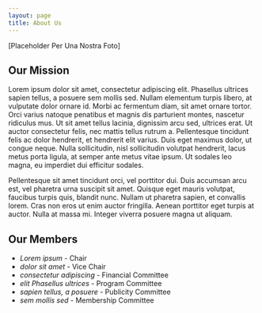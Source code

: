 ```yaml
---
layout: page
title: About Us
---
```


[Placeholder Per Una Nostra Foto]

## Our Mission

Lorem ipsum dolor sit amet, consectetur adipiscing elit. Phasellus ultrices sapien tellus, a posuere sem mollis sed. Nullam elementum turpis libero, at vulputate dolor ornare id. Morbi ac fermentum diam, sit amet ornare tortor. Orci varius natoque penatibus et magnis dis parturient montes, nascetur ridiculus mus. Ut sit amet tellus lacinia, dignissim arcu sed, ultrices erat. Ut auctor consectetur felis, nec mattis tellus rutrum a. Pellentesque tincidunt felis ac dolor hendrerit, et hendrerit elit varius. Duis eget maximus dolor, ut congue neque. Nulla sollicitudin, nisl sollicitudin volutpat hendrerit, lacus metus porta ligula, at semper ante metus vitae ipsum. Ut sodales leo magna, eu imperdiet dui efficitur sodales.

Pellentesque sit amet tincidunt orci, vel porttitor dui. Duis accumsan arcu est, vel pharetra urna suscipit sit amet. Quisque eget mauris volutpat, faucibus turpis quis, blandit nunc. Nullam ut pharetra sapien, et convallis lorem. Cras non eros ut enim auctor fringilla. Aenean porttitor eget turpis at auctor. Nulla at massa mi. Integer viverra posuere magna ut aliquam.

## Our Members

* *Lorem ipsum* - Chair
* *dolor sit amet* - Vice Chair
* *consectetur adipiscing* - Financial Committee
* *elit Phasellus ultrices* - Program Committee
* *sapien tellus, a posuere* - Publicity Committee
* *sem mollis sed* - Membership Committee